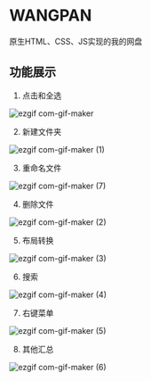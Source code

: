 # WANGPAN
原生HTML、CSS、JS实现的我的网盘
## 功能展示
1. 点击和全选

![ezgif com-gif-maker](https://user-images.githubusercontent.com/50287648/162912348-5cbaefe9-e4c0-4552-98fe-d91d097711d7.gif)

2. 新建文件夹

![ezgif com-gif-maker (1)](https://user-images.githubusercontent.com/50287648/162912349-19c1557a-79ca-48d9-93d1-538685855aea.gif)

3. 重命名文件

![ezgif com-gif-maker (7)](https://user-images.githubusercontent.com/50287648/162913156-058eb394-67c6-42c9-8601-6fcfcdf7f1d4.gif)

4. 删除文件

![ezgif com-gif-maker (2)](https://user-images.githubusercontent.com/50287648/162912347-d6abd78e-53ec-46a6-97b4-3f998084e037.gif)

5. 布局转换

![ezgif com-gif-maker (3)](https://user-images.githubusercontent.com/50287648/162912414-3fafde8f-822a-416e-a2dc-c1bbe622e4f7.gif)

6. 搜索

![ezgif com-gif-maker (4)](https://user-images.githubusercontent.com/50287648/162912457-cc714eb8-f79b-4bd8-9a2c-cad8e4b87ff4.gif)

7. 右键菜单

![ezgif com-gif-maker (5)](https://user-images.githubusercontent.com/50287648/162912474-e58f0462-a674-4c51-a17a-b4a2f266d3c6.gif)

8. 其他汇总

![ezgif com-gif-maker (6)](https://user-images.githubusercontent.com/50287648/162912552-13e1abe6-83ff-4e70-b38c-ea132ff63e24.gif)

